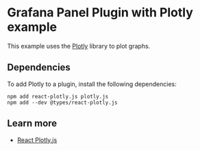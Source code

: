 # Grafana Panel Plugin with Plotly example

This example uses the [Plotly](https://plotly.com/) library to plot graphs.

## Dependencies

To add Plotly to a plugin, install the following dependencies:

```
npm add react-plotly.js plotly.js
npm add --dev @types/react-plotly.js
```

## Learn more

- [React Plotly.js](https://plotly.com/javascript/react/)
